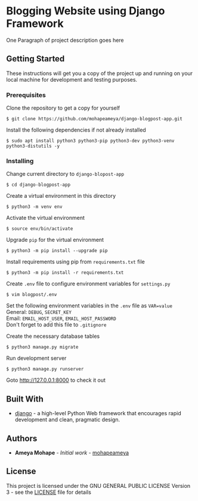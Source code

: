 # Blogging Website using Django Framework

One Paragraph of project description goes here

## Getting Started

These instructions will get you a copy of the project up and running on your local machine for development and testing purposes. <!-- See deployment for notes on how to deploy the project on a live system.-->

### Prerequisites
Clone the repository to get a copy for yourself
```
$ git clone https://github.com/mohapeameya/django-blogpost-app.git
```
Install the following dependencies if not already installed
```
$ sudo apt install python3 python3-pip python3-dev python3-venv python3-distutils -y
```


### Installing
Change current directory to ```django-blopost-app```
```
$ cd django-blogpost-app
```
Create a virtual environment in this directory
```
$ python3 -m venv env
```
Activate the virtual environment
```
$ source env/bin/activate
```
Upgrade ```pip``` for the virtual environment
```
$ python3 -m pip install --upgrade pip
```
Install requirements using pip from ```requirements.txt``` file
```
$ python3 -m pip install -r requirements.txt
```
Create ```.env``` file to configure environment variables for ```settings.py```
```
$ vim blogpost/.env
```
Set the following environment variables in the ```.env``` file as ```VAR=value```  
General: ```DEBUG```, ```SECRET_KEY```  
Email: ```EMAIL_HOST_USER```, ```EMAIL_HOST_PASSWORD```  
Don't forget to add this file to ```.gitignore```  

Create the necessary database tables
```
$ python3 manage.py migrate
```
Run development server
```
$ python3 manage.py runserver
```
Goto http://127.0.0.1:8000 to check it out


<!--## Running the test-->

<!--Explain how to run the automated tests for this system-->

<!--### Break down into end to end tests-->

<!--Explain what these tests test and why-->

<!--### And coding style tests-->

<!--Explain what these tests test and why-->

<!-- ## Deployment-->

<!--Add additional notes about how to deploy this on a live system-->

## Built With

* [django](https://www.djangoproject.com) - a high-level Python Web framework that encourages rapid development and clean, pragmatic design.

<!--## Contributing-->

<!--Please read [CONTRIBUTING.md](https://gist.github.com/PurpleBooth/b24679402957c63ec426) for details on our code of conduct, and the process for submitting pull requests to us.-->

<!--## Versioning-->

<!--We use [SemVer](http://semver.org/) for versioning. For the versions available, see the [tags on this repository](https://github.com/your/project/tags). -->

## Authors

* **Ameya Mohape** - *Initial work* - [mohapeameya](https://github.com/mohapeameya)

<!--See also the list of [contributors](https://github.com/your/project/contributors) who participated in this project.-->

## License

This project is licensed under the GNU GENERAL PUBLIC LICENSE Version 3 - see the [LICENSE](LICENSE) file for details

<!--## Acknowledgments
* Hat tip to anyone whose code was used
* Inspiration
* etc-->
